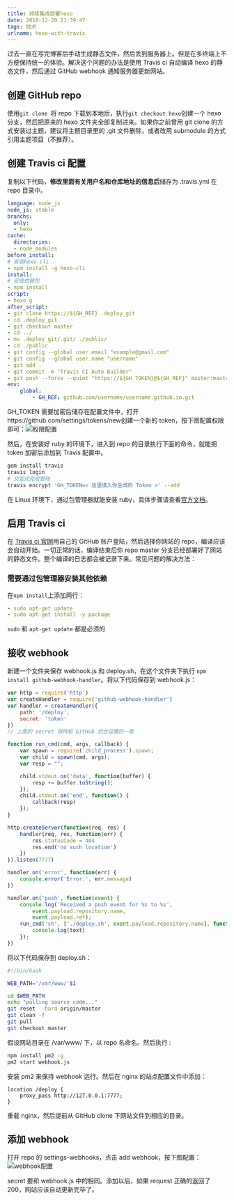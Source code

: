 ```yaml
---
title: 持续集成部署hexo
date: 2018-12-20 21:39:47
tags: 技术
urlname: hexo-with-travis
---
```


过去一直在写完博客后手动生成静态文件，然后丢到服务器上。但是在多终端上不方便保持统一的体验。解决这个问题的办法是使用 Travis ci 自动编译 hexo 的静态文件，然后通过 GitHub webhook 通知服务器更新网站。<!-- more -->

## 创建 GitHub repo

使用```git clone ```将 repo 下载到本地后，执行```git checkout hexo```创建一个 hexo 分支，然后把原来的 hexo 文件夹全部复制进来。如果你之前曾用 git clone 的方式安装过主题，建议将主题目录里的 .git 文件删除，或者改用 submodule 的方式引用主题项目（不推荐）。

## 创建 Travis ci 配置

复制以下代码，**修改里面有关用户名和仓库地址的信息后**储存为 .travis.yml 在 repo 目录中。

```yaml
language: node_js
node_js: stable
branchs:
  only:
  - hexo
cache:
  directories:
  - node_modules
before_install:
# 安装hexo-cli
- npm install -g hexo-cli
install:
# 安装依赖包
- npm install
script:
- hexo g
after_script:
- git clone https://${GH_REF} .deploy_git
- cd .deploy_git
- git checkout master
- cd ../
- mv .deploy_git/.git/ ./public/
- cd ./public
- git config --global user.email "example@gmail.com"
- git config --global user.name "username" 
- git add .
- git commit -m "Travis CI Auto Builder"
- git push --force --quiet "https://${GH_TOKEN}@${GH_REF}" master:master
env:
    global:
        - GH_REF: github.com/username/username.github.io.git 
```

GH_TOKEN 需要加密后储存在配置文件中，打开https://github.com/settings/tokens/new创建一个新的 token，按下图配置权限即可：![权限配置](https://i.loli.net/2018/12/20/5c1b939e53817.png)

然后，在安装好 ruby 的环境下，进入到 repo 的目录执行下面的命令，就能把 token 加密后添加到 Travis 配置中。

```bash
gem install travis
travis login
# 交互式完成登陆
travis encrypt 'GH_TOKEN=< 这里填入你生成的 Token >' --add
```

在 Linux 环境下，通过包管理器就能安装 ruby，具体步骤请查看[官方文档](https://www.ruby-lang.org/zh_cn/documentation/installation/)。

## 启用 Travis ci

在 [Travis ci 官网](https://travis-ci.org/)用自己的 GitHub 账户登陆，然后选择你网站的 repo，编译应该会自动开始。一切正常的话，编译结束后你 repo master 分支已经部署好了网站的静态文件。整个编译的日志都会被记录下来。常见问题的解决方法：

### 需要通过包管理器安装其他依赖

在```npm install```上添加两行：

```yaml
- sudo apt-get update
- sudo apt-get install -y package
```

```sudo``` 和 ```apt-get update``` 都是必须的

## 接收 webhook

新建一个文件夹保存 webhook.js 和 deploy.sh，在这个文件夹下执行 ```npm install github-webhook-handler```。将以下代码保存到 webhook.js：

```javascript
var http = require('http')
var createHandler = require('github-webhook-handler')
var handler = createHandler({
	path: '/deploy',
	secret: 'token'
})
// 上面的 secret 保持和 GitHub 后台设置的一致

function run_cmd(cmd, args, callback) {
	var spawn = require('child_process').spawn;
	var child = spawn(cmd, args);
	var resp = "";

	child.stdout.on('data', function(buffer) {
		resp += buffer.toString();
	});
	child.stdout.on('end', function() {
		callback(resp)
	});
}

http.createServer(function(req, res) {
	handler(req, res, function(err) {
		res.statusCode = 404
		res.end('no such location')
	})
}).listen(7777)

handler.on('error', function(err) {
	console.error('Error:', err.message)
})

handler.on('push', function(event) {
	console.log('Received a push event for %s to %s',
		event.payload.repository.name,
		event.payload.ref);
	run_cmd('sh', ['./deploy.sh', event.payload.repository.name], function(text) {
		console.log(text)
	});
})
```

将以下代码保存到 deploy.sh：

```bash
#!/bin/bash

WEB_PATH='/var/www/'$1

cd $WEB_PATH
echo "pulling source code..."
git reset --hard origin/master
git clean -f
git pull
git checkout master
```

假设网站目录在 /var/www/ 下，以 repo 名命名。然后执行 :

```bash
npm install pm2 -g
pm2 start webhook.js
```

 安装 pm2 来保持 webhook 运行。然后在 nginx 的站点配置文件中添加：

```nginx
location /deploy {
	proxy_pass http://127.0.0.1:7777;
}
```

重载 nginx，然后提前从 GitHub clone 下网站文件到相应的目录。

## 添加 webhook

打开 repo 的 settings-webhooks，点击 add webhook，按下图配置：
![webhook配置](https://i.loli.net/2018/12/20/5c1b9a248b403.png)

secret 要和 webhook.js 中的相同。添加以后，如果 request 正确的返回了 200，网站应该自动更新完毕了。